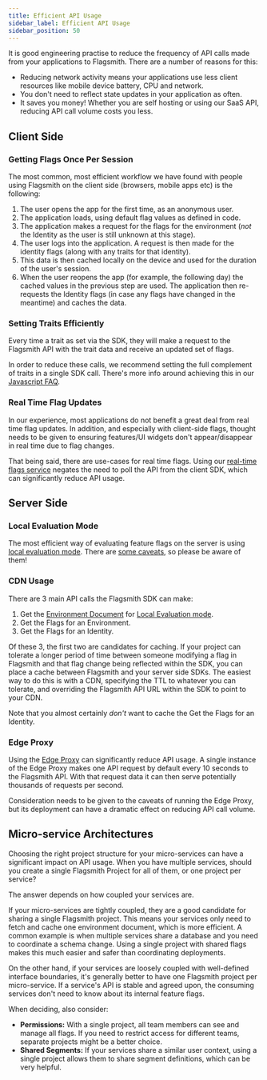 ```yaml
---
title: Efficient API Usage
sidebar_label: Efficient API Usage
sidebar_position: 50
---
```


It is good engineering practise to reduce the frequency of API calls made from your applications to Flagsmith. There are a number of reasons for this:

- Reducing network activity means your applications use less client resources like mobile device battery, CPU and network.
- You don't need to reflect state updates in your application as often.
- It saves you money! Whether you are self hosting or using our SaaS API, reducing API call volume costs you less.

## Client Side

### Getting Flags Once Per Session

The most common, most efficient workflow we have found with people using Flagsmith on the client side (browsers, mobile apps etc) is the following:

1. The user opens the app for the first time, as an anonymous user.
2. The application loads, using default flag values as defined in code.
3. The application makes a request for the flags for the environment (_not_ the Identity as the user is still unknown at this stage).
4. The user logs into the application. A request is then made for the identity flags (along with any traits for that identity).
5. This data is then cached locally on the device and used for the duration of the user's session.
6. When the user reopens the app (for example, the following day) the cached values in the previous step are used. The application then re-requests the Identity flags (in case any flags have changed in the meantime) and caches the data.

### Setting Traits Efficiently

Every time a trait as set via the SDK, they will make a request to the Flagsmith API with the trait data and receive an updated set of flags.

In order to reduce these calls, we recommend setting the full complement of traits in a single SDK call. There's more info around achieving this in our [Javascript FAQ](/clients/javascript#faqs).

### Real Time Flag Updates

In our experience, most applications do not benefit a great deal from real time flag updates. In addition, and especially with client-side flags, thought needs to be given to ensuring features/UI widgets don't appear/disappear in real time due to flag changes.

That being said, there are use-cases for real time flags. Using our [real-time flags service](/advanced-use/real-time-flags) negates the need to poll the API from the client SDK, which can significantly reduce API usage.

## Server Side

### Local Evaluation Mode

The most efficient way of evaluating feature flags on the server is using [local evaluation mode](/clients#local-evaluation). There are [some caveats](/clients#local-evaluation), so please be aware of them!

### CDN Usage

There are 3 main API calls the Flagsmith SDK can make:

1. Get the [Environment Document](/clients#the-environment-document) for
   [Local Evaluation mode](/clients#local-evaluation).
2. Get the Flags for an Environment.
3. Get the Flags for an Identity.

Of these 3, the first two are candidates for caching. If your project can tolerate a longer period of time between someone modifying a flag in Flagsmith and that flag change being reflected within the SDK, you can place a cache between Flagsmith and your server side SDKs. The easiest way to do this is with a CDN, specifying the TTL to whatever you can tolerate, and overriding the Flagsmith API URL within the SDK to point to your CDN.

Note that you almost certainly _don't_ want to cache the Get the Flags for an Identity.

### Edge Proxy

Using the [Edge Proxy](/advanced-use/edge-proxy) can significantly reduce API usage. A single instance of the Edge Proxy makes one API request by default every 10 seconds to the Flagsmith API. With that request data it can then serve potentially thousands of requests per second.

Consideration needs to be given to the caveats of running the Edge Proxy, but its deployment can have a dramatic effect on reducing API call volume.

## Micro-service Architectures

Choosing the right project structure for your micro-services can have a significant impact on API usage. When you have multiple services, should you create a single Flagsmith Project for all of them, or one project per service?

The answer depends on how coupled your services are.

If your micro-services are tightly coupled, they are a good candidate for sharing a single Flagsmith project. This means your services only need to fetch and cache one environment document, which is more efficient. A common example is when multiple services share a database and you need to coordinate a schema change. Using a single project with shared flags makes this much easier and safer than coordinating deployments.

On the other hand, if your services are loosely coupled with well-defined interface boundaries, it's generally better to have one Flagsmith project per micro-service. If a service's API is stable and agreed upon, the consuming services don't need to know about its internal feature flags.

When deciding, also consider:

- **Permissions:** With a single project, all team members can see and manage all flags. If you need to restrict access for different teams, separate projects might be a better choice.
- **Shared Segments:** If your services share a similar user context, using a single project allows them to share segment definitions, which can be very helpful.
